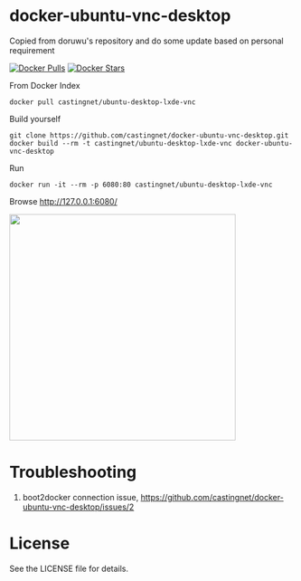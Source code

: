 docker-ubuntu-vnc-desktop
=========================

Copied from doruwu's repository and do some update based on personal requirement

[![Docker Pulls](https://img.shields.io/docker/pulls/castingnet/ubuntu-desktop-lxde-vnc.svg)](https://hub.docker.com/r/castingnet/ubuntu-desktop-lxde-vnc/)
[![Docker Stars](https://img.shields.io/docker/stars/castingnet/ubuntu-desktop-lxde-vnc.svg)](https://hub.docker.com/r/castingnet/ubuntu-desktop-lxde-vnc/)

From Docker Index
```
docker pull castingnet/ubuntu-desktop-lxde-vnc
```

Build yourself
```
git clone https://github.com/castingnet/docker-ubuntu-vnc-desktop.git
docker build --rm -t castingnet/ubuntu-desktop-lxde-vnc docker-ubuntu-vnc-desktop
```

Run
```
docker run -it --rm -p 6080:80 castingnet/ubuntu-desktop-lxde-vnc
```

Browse http://127.0.0.1:6080/

<img src="https://raw.github.com/castingnet/docker-ubuntu-vnc-desktop/master/screenshots/lxde.png" width=400/>


Troubleshooting
==================

1. boot2docker connection issue, https://github.com/castingnet/docker-ubuntu-vnc-desktop/issues/2


License
==================

See the LICENSE file for details.

